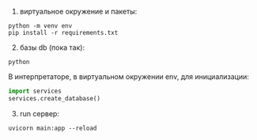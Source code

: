 1. виртуальное окружение и пакеты:
```
python -m venv env
pip install -r requirements.txt
```

2. базы db (пока так):
```
python
```
В интерпретаторе, в виртуальном окружении env, для инициализации:
```python
import services
services.create_database()
```

3. run сервер:
   
```
uvicorn main:app --reload
```
